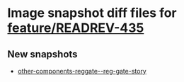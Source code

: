 # Image snapshot diff files for [feature/READREV-435](https://github.com/brightsitesconsulting/indy-pwamp/pull/2149)

## New snapshots
- [other-components-reggate--reg-gate-story](./other-components-reggate--reg-gate-story)

